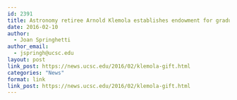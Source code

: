 ```yaml
---
id: 2391
title: Astronomy retiree Arnold Klemola establishes endowment for graduate students
date: 2016-02-10
author:
  - Joan Springhetti
author_email:
  - jspringh@ucsc.edu
layout: post
link_post: https://news.ucsc.edu/2016/02/klemola-gift.html
categories: "News"
format: link
link_post: https://news.ucsc.edu/2016/02/klemola-gift.html
---
```


